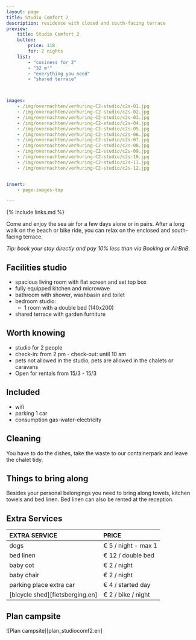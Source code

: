 ```yaml
---
layout: page
title: Studio Comfort 2
description: residence with closed and south-facing terrace
preview:
    title: Studio Comfort 2
    button:
        price: 118
        for: 2 nights
    list:
        - "cosiness for 2"
        - "32 m²"
        - "everything you need"
        - "shared terrace"



images:
    - /img/overnachten/verhuring-C2-studio/c2s-01.jpg
    - /img/overnachten/verhuring-C2-studio/c2s-02.jpg
    - /img/overnachten/verhuring-C2-studio/c2s-03.jpg
    - /img/overnachten/verhuring-C2-studio/c2s-04.jpg
    - /img/overnachten/verhuring-C2-studio/c2s-05.jpg
    - /img/overnachten/verhuring-C2-studio/c2s-06.jpg
    - /img/overnachten/verhuring-C2-studio/c2s-07.jpg
    - /img/overnachten/verhuring-C2-studio/c2s-08.jpg
    - /img/overnachten/verhuring-C2-studio/c2s-09.jpg
    - /img/overnachten/verhuring-C2-studio/c2s-10.jpg
    - /img/overnachten/verhuring-C2-studio/c2s-11.jpg
    - /img/overnachten/verhuring-C2-studio/c2s-12.jpg


insert:
    - page-images-top

---
```


{% include links.md %}

Come and enjoy the sea air for a few days alone or in pairs. After a long walk on the beach or bike ride, you can relax on the enclosed and south-facing terrace.

*Tip: book your stay directly and pay 10% less than via Booking or AirBnB.*

## Facilities studio

- spacious living room with flat screen and set top box
- fully equipped kitchen and microwave
- bathroom with shower, washbasin and toilet
- bedroom studio:
    - 1 room with a double bed (140x200)
- shared terrace with garden furniture

## Worth knowing

- studio for 2 people
- check-in: from 2 pm - check-out: until 10 am
- pets not allowed in the studio, pets are allowed in the chalets or caravans
- Open for rentals from 15/3 - 15/3


## Included
- wifi
- parking 1 car
- consumption gas-water-electricity

## Cleaning
You have to do the dishes, take the waste to our containerpark and leave the chalet tidy.

## Things to bring along
Besides your personal belongings you need to bring along towels, kitchen towels and bed linen.
Bed linen can also be rented at the reception.


## Extra Services

EXTRA SERVICE            | PRICE
:-------------------|:-----------|
dogs               | € 5 / night - max 1
bed linen        | € 12 / double bed
baby cot          | € 2 / night
baby chair         | € 2 / night
parking place extra car  | € 4 / started day
[bicycle shed][fietsberging.en]| € 2 / bike / night


## Plan campsite

![Plan campsite][plan_studiocomf2.en]
